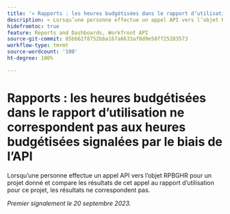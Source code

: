 ```yaml
---
title: '« Rapports : les heures budgétisées dans le rapport d’utilisation ne correspondent pas aux heures budgétisées signalées par le biais de l’API »'
description: « Lorsqu’une personne effectue un appel API vers l’objet RPBGHR pour un projet donné et compare les résultats de cet appel au rapport d’utilisation pour ce projet, les résultats ne correspondent pas.  »
hidefromtoc: true
feature: Reports and Dashboards, Workfront API
source-git-commit: 85bb62f8752bba167a6633af8d9e58ff25283573
workflow-type: tm+mt
source-wordcount: '100'
ht-degree: 100%

---
```



# Rapports : les heures budgétisées dans le rapport d’utilisation ne correspondent pas aux heures budgétisées signalées par le biais de l’API

Lorsqu’une personne effectue un appel API vers l’objet RPBGHR pour un projet donné et compare les résultats de cet appel au rapport d’utilisation pour ce projet, les résultats ne correspondent pas.

_Premier signalement le 20 septembre 2023._
